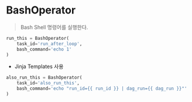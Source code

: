 # BashOperator

> Bash Shell 명령어를 실행한다.

```python
run_this = BashOperator(
    task_id='run_after_loop',
    bash_command='echo 1'
)
```



- Jinja Templates 사용

```python
also_run_this = BashOperator(
	task_id='also_run_this',
    bash_command='echo "run_id={{ run_id }} | dag_run={{ dag_run }}"'
)
```



